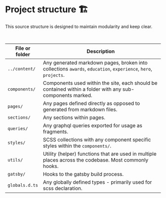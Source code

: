 # Project structure 🏗

This source structure is designed to maintain modularity and keep clear.

<br>

| File or folder | Description                                                                                                    |
| -------------- | -------------------------------------------------------------------------------------------------------------- |
| `../content/`  | Any generated markdown pages, broken into collections `awards`, `education`, `experience`, `hero`, `projects`. |
| `components/`  | Components used within the site, each should be contained within a folder with any sub-components marked.      |
| `pages/`       | Any pages defined directly as opposed to generated from markdown files.                                        |
| `sections/`    | Any sections within pages.                                                                                     |
| `queries/`     | Any graphql queries exported for usage as fragments.                                                           |
| `styles/`      | SCSS collections with any component specific styles within the `components/`.                                  |
| `utils/`       | Utility (helper) functions that are used in multiple places across the codebase. Most commonly hooks.          |
| `gatsby/`      | Hooks to the gatsby build process.                                                                             |
| `globals.d.ts` | Any globally defined types - primarily used for scss declaration.                                              |
